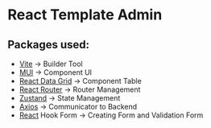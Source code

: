 # React Template Admin

## Packages used:
- [Vite](https://vitejs.dev/) &rarr; Builder Tool
- [MUI](https://mui.com/) &rarr; Component UI
- [React Data Grid](https://reactdatagrid.io/) &rarr; Component Table
- [React Router](https://reactrouter.com/en/main) &rarr; Router Management
- [Zustand](https://github.com/pmndrs/zustand) &rarr; State Management
- [Axios](https://axios-http.com/docs/intro) &rarr; Communicator to Backend
- [React](https://react-hook-form.com/) Hook Form &rarr; Creating Form and Validation Form
